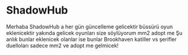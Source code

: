 # ShadowHub
Merhaba ShadowHub a her gün güncelleme gelicektir büssürü oyun eklenicektir yakında gelicek oyunları size söylüyorum
mm2
adopt me
Şu anlık bunlar eklenicek olanlar ise bunlar
Brookhaven
katiller vs şerifler duelloları
sadece mm2 ve adopt me gelmicek! 
